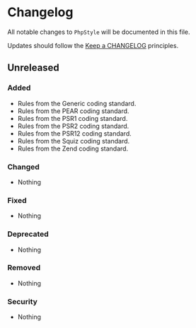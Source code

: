 # Changelog

All notable changes to `PhpStyle` will be documented in this file.

Updates should follow the [Keep a CHANGELOG](http://keepachangelog.com/) principles.

## Unreleased

### Added
- Rules from the Generic coding standard.
- Rules from the PEAR coding standard.
- Rules from the PSR1 coding standard.
- Rules from the PSR2 coding standard.
- Rules from the PSR12 coding standard.
- Rules from the Squiz coding standard.
- Rules from the Zend coding standard.

### Changed
- Nothing

### Fixed
- Nothing

### Deprecated
- Nothing

### Removed
- Nothing

### Security
- Nothing
